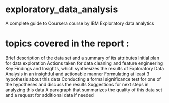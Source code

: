 # exploratory_data_analysis
A complete guide to Coursera course by IBM Exploratory data analytics

# topics covered in the report : 
Brief description of the data set and a summary of its attributes
Initial plan for data exploration
Actions taken for data cleaning and feature engineering
Key Findings and Insights, which synthesizes the results of Exploratory Data Analysis in an insightful and actionable manner
Formulating at least 3 hypothesis about this data
Conducting a formal significance test for one of the hypotheses and discuss the results 
Suggestions for next steps in analyzing this data
A paragraph that summarizes the quality of this data set and a request for additional data if needed
